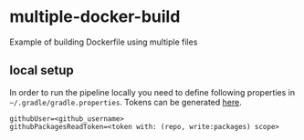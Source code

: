 # multiple-docker-build
Example of building Dockerfile using multiple files 

## local setup
In order to run the pipeline locally you need to define following properties in `~/.gradle/gradle.properties`.
Tokens can be generated [here](https://github.com/settings/tokens).
```
githubUser=<github_username>
githubPackagesReadToken=<token with: (repo, write:packages) scope>
```
